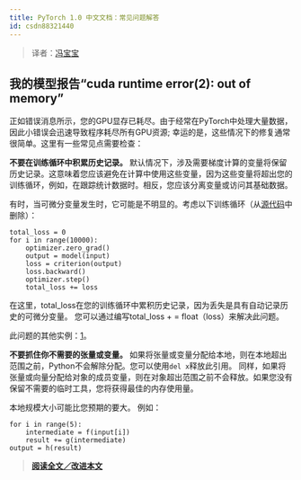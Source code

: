 ```yaml
---
title: PyTorch 1.0 中文文档：常见问题解答
id: csdn88321440
---
```


> 译者：[冯宝宝](https://github.com/PEGASUS1993)

## 我的模型报告“cuda runtime error(2): out of memory”

正如错误消息所示，您的GPU显存已耗尽。由于经常在PyTorch中处理大量数据，因此小错误会迅速导致程序耗尽所有GPU资源; 幸运的是，这些情况下的修复通常很简单。这里有一些常见点需要检查：

**不要在训练循环中积累历史记录。** 默认情况下，涉及需要梯度计算的变量将保留历史记录。这意味着您应该避免在计算中使用这些变量，因为这些变量将超出您的训练循环，例如，在跟踪统计数据时。相反，您应该分离变量或访问其基础数据。

有时，当可微分变量发生时，它可能是不明显的。考虑以下训练循环（从[源代码](https://discuss.pytorch.org/t/high-memory-usage-while-training/162)中删除）：

```
total_loss = 0
for i in range(10000):
    optimizer.zero_grad()
    output = model(input)
    loss = criterion(output)
    loss.backward()
    optimizer.step()
    total_loss += loss 
```

在这里，total_loss在您的训练循环中累积历史记录，因为丢失是具有自动记录历史的可微分变量。 您可以通过编写total_loss + = float（loss）来解决此问题。

此问题的其他实例：[1](https://discuss.pytorch.org/t/resolved-gpu-out-of-memory-error-with-batch-size-1/3719)。

**不要抓住你不需要的张量或变量。** 如果将张量或变量分配给本地，则在本地超出范围之前，Python不会解除分配。您可以使用`del x`释放此引用。 同样，如果将张量或向量分配给对象的成员变量，则在对象超出范围之前不会释放。如果您没有保留不需要的临时工具，您将获得最佳的内存使用量。

本地规模大小可能比您预期的要大。 例如：

```
for i in range(5):
    intermediate = f(input[i])
    result += g(intermediate)
output = h(result) 
```

> [**阅读全文／改进本文**](https://github.com/apachecn/pytorch-doc-zh/blob/master/docs/1.0/notes_faq.md)